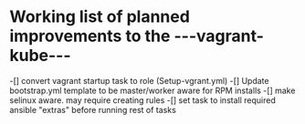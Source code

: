 # Working list of planned improvements to the ---vagrant-kube---

-[] convert vagrant startup task to role (Setup-vgrant.yml)
-[] Update bootstrap.yml template to be master/worker aware for RPM installs
-[] make selinux aware. may require creating rules
-[] set task to install required ansible "extras" before running rest of tasks 
